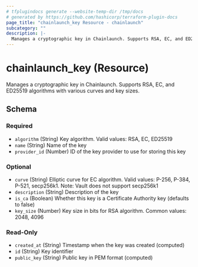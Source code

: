 ```yaml
---
# tfplugindocs generate --website-temp-dir /tmp/docs
# generated by https://github.com/hashicorp/terraform-plugin-docs
page_title: "chainlaunch_key Resource - chainlaunch"
subcategory: ""
description: |-
  Manages a cryptographic key in Chainlaunch. Supports RSA, EC, and ED25519 algorithms with various curves and key sizes.
---
```


# chainlaunch_key (Resource)

Manages a cryptographic key in Chainlaunch. Supports RSA, EC, and ED25519 algorithms with various curves and key sizes.



<!-- schema generated by tfplugindocs -->
## Schema

### Required

- `algorithm` (String) Key algorithm. Valid values: RSA, EC, ED25519
- `name` (String) Name of the key
- `provider_id` (Number) ID of the key provider to use for storing this key

### Optional

- `curve` (String) Elliptic curve for EC algorithm. Valid values: P-256, P-384, P-521, secp256k1. Note: Vault does not support secp256k1
- `description` (String) Description of the key
- `is_ca` (Boolean) Whether this key is a Certificate Authority key (defaults to false)
- `key_size` (Number) Key size in bits for RSA algorithm. Common values: 2048, 4096

### Read-Only

- `created_at` (String) Timestamp when the key was created (computed)
- `id` (String) Key identifier
- `public_key` (String) Public key in PEM format (computed)
